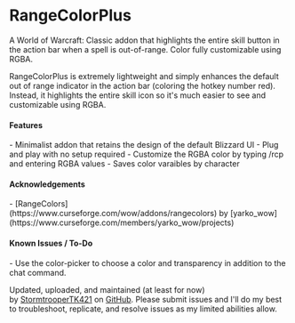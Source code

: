 # RangeColorPlus
A World of Warcraft: Classic addon that highlights the entire skill button in the action bar when a spell is out-of-range. Color fully customizable using RGBA.

RangeColorPlus is extremely lightweight and simply enhances the default out of range indicator in the action bar (coloring the hotkey number red). Instead, it highlights the entire skill icon so it's much easier to see and customizable using RGBA.

<h4>Features</h4>
- Minimalist addon that retains the design of the default Blizzard UI
- Plug and play with no setup required
- Customize the RGBA color by typing /rcp and entering RGBA values
- Saves color varaibles by character

<h4>Acknowledgements</h4>
- [RangeColors](https://www.curseforge.com/wow/addons/rangecolors) by [yarko_wow](https://www.curseforge.com/members/yarko_wow/projects)

<h4>Known Issues / To-Do</h4>
- Use the color-picker to choose a color and transparency in addition to the chat command.

Updated, uploaded, and maintained (at least for now) by [StormtrooperTK421](https://discordapp.com/users/237746068844969994) on [GitHub](https://github.com/DustinChecketts/RangeColorPlus). Please submit issues and I'll do my best to troubleshoot, replicate, and resolve issues as my limited abilities allow.
